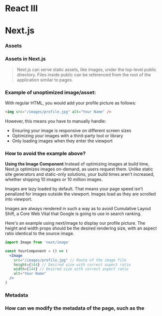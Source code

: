 # React III


# Next.js

### Assets

### Assets in Next.js

> Next.js can serve static assets, like images, under the top-level public directory. Files inside public can be referenced from the root of the application similar to pages.


### Example of unoptimized image/asset:

With regular HTML, you would add your profile picture as follows:
```html
<img src="/images/profile.jpg" alt="Your Name" />
```
However, this means you have to manually handle:

* Ensuring your image is responsive on different screen sizes
* Optimizing your images with a third-party tool or library
* Only loading images when they enter the viewport


### How to avoid the example above?

**Using the Image Component**
Instead of optimizing images at build time, Next.js optimizes images on-demand, as users request them. Unlike static site generators and static-only solutions, your build times aren't increased, whether shipping 10 images or 10 million images.

Images are lazy loaded by default. That means your page speed isn't penalized for images outside the viewport. Images load as they are scrolled into viewport.

Images are always rendered in such a way as to avoid Cumulative Layout Shift, a Core Web Vital that Google is going to use in search ranking.

Here's an example using next/image to display our profile picture. The height and width props should be the desired rendering size, with an aspect ratio identical to the source image.

```jsx
import Image from 'next/image'

const YourComponent = () => (
  <Image
    src="/images/profile.jpg" // Route of the image file
    height={144} // Desired size with correct aspect ratio
    width={144} // Desired size with correct aspect ratio
    alt="Your Name"
  />
)
```

### Metadata

### How can we modify the metadata of the page, such as the <title> HTML tag?

<title> is part of the <head> HTML tag, so let's dive into how we can modify the <head> tag in a Next.js page.

Open pages/index.js in your editor and find the following lines:
```jsx
<Head>
  <title>Create Next App</title>
  <link rel="icon" href="/favicon.ico" />
</Head>
```
Notice that <Head> is used instead of the lowercase <head>. <Head> is a React Component that is built into Next.js. It allows you to modify the <head> of a page.

You can import the Head component from the next/head module.

### CSS Styling

> Styled JSX is a CSS-in-JS library that allows you to write encapsulated and scoped CSS to style your components. The styles you introduce for one component won't affect other components, allowing you to add, change and delete styles without worrying about unintended side effects.

### is Styled JSX included by default in next.js?

> Yes, it is.

### Example:

Adding global styles
Most projects need some global styles to style the body element or provide css resets. Styled JSX allows us to add global styles using <style jsx global>. For example:

```jsx
// pages/index.js
function Home() {
  return (
    <div className="container">
      <h1>Hello Next.js</h1>
      <p>Let's explore different ways to style Next.js apps</p>
      <style jsx>{`
        .container {
          margin: 50px;
        }
        p {
          color: blue;
        }
      `}</style>
      <style jsx global>{`
        p {
          font-size: 20px;
        }
      `}</style>
    </div>
  )
}

export default Home
```

# React Context

### What is React context?
React context allows us to pass down and use (consume) data in whatever component we need in our React app without using props.

### When should you use React context?
React context is great when you are passing data that can be used in any component in your application.

### What problems does React context solve?

React context helps us avoid the problem of props drilling.

Props drilling is a term to describe when you pass props down multiple levels to a nested component, through components that don't need it.

### How do I use React context?
Context is an API that is built into React, starting from React version 16.

This means that we can create and use context directly by importing React in any React project.

There are four steps to using React context:

Create context using the createContext method.
Take your created context and wrap the context provider around your component tree.
Put any value you like on your context provider using the value prop.
Read that value within any component by using the context consumer.

### Does React context replace Redux?
Yes and no.

For many React beginners, Redux is a way of more easily passing around data. This is because Redux comes with React context itself.

[Go Back](https://musaabshalaldeh.github.io/reading-notes/)